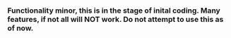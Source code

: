 ### Functionality minor, this is in the stage of inital coding. Many features, if not all will NOT work. Do not attempt to use this as of now.
